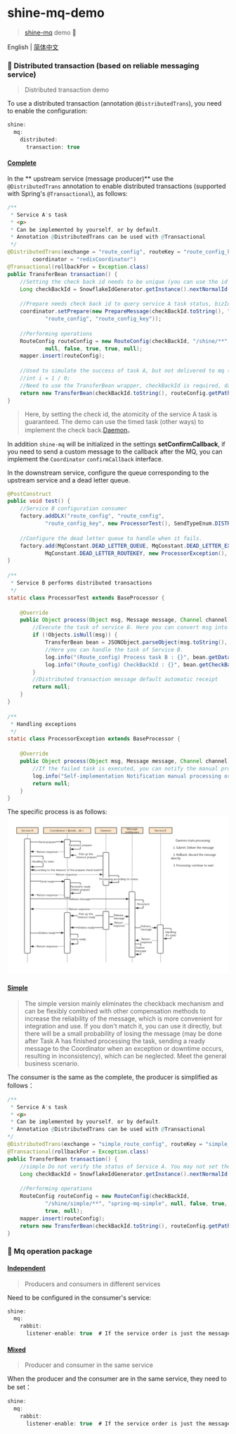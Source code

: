 # shine-mq-demo 

> [shine-mq](https://github.com/7le/shine-mq) demo 🎥

English | [简体中文](./README-zh_CN.md)

### 🎈 Distributed transaction (based on reliable messaging service)

> Distributed transaction demo

To use a distributed transaction (annotation ``@DistributedTrans``), you need to enable the configuration:

```java
shine:
  mq:
    distributed:
      transaction: true
```

#### [Complete](https://github.com/7le/shine-mq-demo/tree/master/dt-complete)

In the ** upstream service (message producer)** use the ``@DistributedTrans`` annotation to enable distributed transactions (supported with Spring's ``@Transactional``), as follows:

```java
/**
 * Service A's task
 * <p>
 * Can be implemented by yourself, or by default.
 * Annotation @DistributedTrans can be used with @Transactional
 */
@DistributedTrans(exchange = "route_config", routeKey = "route_config_key", bizId = "route_config",
        coordinator = "redisCoordinator")
@Transactional(rollbackFor = Exception.class)
public TransferBean transaction() {
    //Setting the check back id needs to be unique (you can use the id of the database) to prevent errors.
    Long checkBackId = SnowflakeIdGenerator.getInstance().nextNormalId();
    
    //Prepare needs check back id to query service A task status, bizId, exchangeName and routingKey are necessary information for resending
    coordinator.setPrepare(new PrepareMessage(checkBackId.toString(), "route_config",
            "route_config", "route_config_key"));
    
    //Performing operations
    RouteConfig routeConfig = new RouteConfig(checkBackId, "/shine/**", "spring-mq",
            null, false, true, true, null);
    mapper.insert(routeConfig);
    
    //Used to simulate the success of task A, but not delivered to mq (that is, the compensation for testing the prepare message)
    //int i = 1 / 0;
    //Need to use the TransferBean wrapper, checkBackId is required, data can be null
    return new TransferBean(checkBackId.toString(), routeConfig.getPath());
}
```
> Here, by setting the check id, the atomicity of the service A task is guaranteed. The demo can use the timed task (other ways) to implement the check back.[Daemon](https://github.com/7le/shine-mq-demo/blob/master/dt-complete/dt-producer/src/main/java/top/arkstack/shine/mq/demo/daemon/Daemon.java)。


In addition ``shine-mq`` will be initialized in the settings **setConfirmCallback**, if you need to send a custom message to the callback after the MQ, you can implement the ``Coordinator`` ``confirmCallback`` interface.

In the downstream service, configure the queue corresponding to the upstream service and a dead letter queue.
```java
@PostConstruct
public void test() {
    //Service B configuration consumer
    factory.addDLX("route_config", "route_config",
            "route_config_key", new ProcessorTest(), SendTypeEnum.DISTRIBUTED);

    //Configure the dead letter queue to handle when it fails.
    factory.add(MqConstant.DEAD_LETTER_QUEUE, MqConstant.DEAD_LETTER_EXCHANGE,
            MqConstant.DEAD_LETTER_ROUTEKEY, new ProcessorException(), SendTypeEnum.DLX);
}

/**
 * Service B performs distributed transactions
 */
static class ProcessorTest extends BaseProcessor {

    @Override
    public Object process(Object msg, Message message, Channel channel) {
        //Execute the task of service B. Here you can convert msg into TransferBean.
        if (!Objects.isNull(msg)) {
            TransferBean bean = JSONObject.parseObject(msg.toString(), TransferBean.class);
            //Here you can handle the task of Service B.
            log.info("(Route_config) Process task B : {}", bean.getData());
            log.info("(Route_config) CheckBackId : {}", bean.getCheckBackId());
        }
        //Distributed transaction message default automatic receipt
        return null;
    }
}

/**
 * Handling exceptions
 */
static class ProcessorException extends BaseProcessor {

    @Override
    public Object process(Object msg, Message message, Channel channel) {
        //If the failed task is executed, you can notify the manual processing or call back the original service A's rollback interface.
        log.info("Self-implementation Notification manual processing or callback of the original service A's rollback interface：" + msg);
        return null;
    }
}
```

The specific process is as follows:
![shine-mq](https://github.com/7le/7le.github.io/raw/master/image/dis/shine-mq_EN.jpg)

#### [Simple](https://github.com/7le/shine-mq-demo/tree/master/dt-simple)

> The simple version mainly eliminates the checkback mechanism and can be flexibly combined with other compensation methods to increase the reliability of the message, which is more convenient for integration and use. If you don't match it, you can use it directly, but there will be a small probability of losing the message (may be done after Task A has finished processing the task, sending a ready message to the Coordinator when an exception or downtime occurs, resulting in inconsistency), which can be neglected. Meet the general business scenario.

The consumer is the same as the complete, the producer is simplified as follows：
```java
/**
 * Service A's task
 * <p>
 * Can be implemented by yourself, or by default.
 * Annotation @DistributedTrans can be used with @Transactional
*/
@DistributedTrans(exchange = "simple_route_config", routeKey = "simple_route_config_key", bizId = "simple_route_config")
@Transactional(rollbackFor = Exception.class)
public TransferBean transaction() {
    //simple Do not verify the status of Service A. You may not set the Prepare status.
    Long checkBackId = SnowflakeIdGenerator.getInstance().nextNormalId();
    
    //Performing operations
    RouteConfig routeConfig = new RouteConfig(checkBackId,
            "/shine/simple/**", "spring-mq-simple", null, false, true,
            true, null);
    mapper.insert(routeConfig);
    return new TransferBean(checkBackId.toString(), routeConfig.getPath());
}
```

### 🎐 Mq operation package

#### [Independent](https://github.com/7le/shine-mq-demo/tree/master/mq-independent)

> Producers and consumers in different services

Need to be configured in the consumer's service:

```java
shine:
  mq:
    rabbit:
      listener-enable: true  # If the service order is just the message producer can be set to false, the default is false
```

#### [Mixed](https://github.com/7le/shine-mq-demo/tree/master/mq-mixed/mixed)

> Producer and consumer in the same service

When the producer and the consumer are in the same service, they need to be set：

```java
shine:
  mq:
    rabbit:
      listener-enable: true  # If the service order is just the message producer can be set to false, the default is false
```
